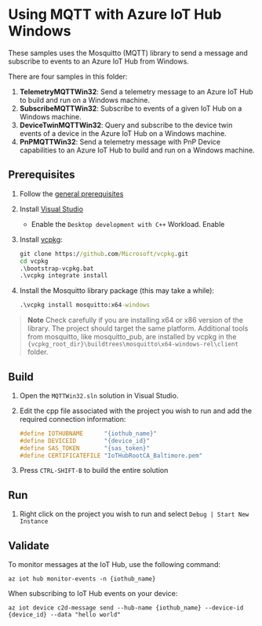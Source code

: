 # Using MQTT with Azure IoT Hub Windows

These samples uses the Mosquitto (MQTT) library to send a message and subscribe to events to an Azure IoT Hub from Windows.

There are four samples in this folder:

1. **TelemetryMQTTWin32**: Send a telemetry message to an Azure IoT Hub to build and run on a Windows machine.
1. **SubscribeMQTTWin32**: Subscribe to events of a given IoT Hub on a Windows machine.
1. **DeviceTwinMQTTWin32**: Query and subscribe to the device twin events of a device in the Azure IoT Hub on a Windows machine.
1. **PnPMQTTWin32**: Send a telemetry message with PnP Device capabilities to an Azure IoT Hub to build and run on a Windows machine.

## Prerequisites

1. Follow the [general prerequisites](/README.md#general-rerequisites)
1. Install [Visual Studio](https://visualstudio.microsoft.com/downloads)
    * Enable the `Desktop development with C++` Workload.
Enable
1. Install [vcpkg](https://vcpkg.io/en/getting-started.html):

    ```cmd
    git clone https://github.com/Microsoft/vcpkg.git
    cd vcpkg
    .\bootstrap-vcpkg.bat
    .\vcpkg integrate install
    ```

1. Install the Mosquitto library package (this may take a while):

    ```cmd
    .\vcpkg install mosquitto:x64-windows
    ```

> **Note**
>  Check carefully if you are installing x64 or x86 version of the library. The project should target the same platform. Additional tools from mosquitto, like mosquitto_pub, are installed by vcpkg in the `{vcpkg_root_dir}\buildtrees\mosquitto\x64-windows-rel\client` folder.

## Build

1. Open the `MQTTWin32.sln` solution in Visual Studio.
1. Edit the cpp file associated with the project you wish to run and add the required connection information:

   ```c
   #define IOTHUBNAME      "{iothub_name}"
   #define DEVICEID        "{device_id}"
   #define SAS_TOKEN       "{sas_token}"
   #define CERTIFICATEFILE "IoTHubRootCA_Baltimore.pem"
   ```

1. Press `CTRL-SHIFT-B` to build the entire solution

## Run

1. Right click on the project you wish to run and select `Debug | Start New Instance`

## Validate

To monitor messages at the IoT Hub, use the following command:

```Cmd
az iot hub monitor-events -n {iothub_name}
```

When subscribing to IoT Hub events on your device:

```Cmd
az iot device c2d-message send --hub-name {iothub_name} --device-id {device_id} --data "hello world"
```
